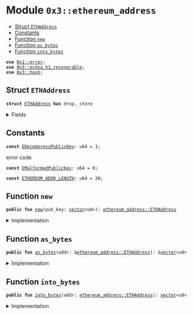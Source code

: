 
<a name="0x3_ethereum_address"></a>

# Module `0x3::ethereum_address`



-  [Struct `ETHAddress`](#0x3_ethereum_address_ETHAddress)
-  [Constants](#@Constants_0)
-  [Function `new`](#0x3_ethereum_address_new)
-  [Function `as_bytes`](#0x3_ethereum_address_as_bytes)
-  [Function `into_bytes`](#0x3_ethereum_address_into_bytes)


<pre><code><b>use</b> <a href="">0x1::error</a>;
<b>use</b> <a href="ecdsa_k1_recoverable.md#0x3_ecdsa_k1_recoverable">0x3::ecdsa_k1_recoverable</a>;
<b>use</b> <a href="hash.md#0x3_hash">0x3::hash</a>;
</code></pre>



<a name="0x3_ethereum_address_ETHAddress"></a>

## Struct `ETHAddress`



<pre><code><b>struct</b> <a href="ethereum_address.md#0x3_ethereum_address_ETHAddress">ETHAddress</a> <b>has</b> drop, store
</code></pre>



<details>
<summary>Fields</summary>


<dl>
<dt>
<code>bytes: <a href="">vector</a>&lt;u8&gt;</code>
</dt>
<dd>

</dd>
</dl>


</details>

<a name="@Constants_0"></a>

## Constants


<a name="0x3_ethereum_address_EDecompressPublicKey"></a>



<pre><code><b>const</b> <a href="ethereum_address.md#0x3_ethereum_address_EDecompressPublicKey">EDecompressPublicKey</a>: u64 = 1;
</code></pre>



<a name="0x3_ethereum_address_EMalformedPublicKey"></a>

error code


<pre><code><b>const</b> <a href="ethereum_address.md#0x3_ethereum_address_EMalformedPublicKey">EMalformedPublicKey</a>: u64 = 0;
</code></pre>



<a name="0x3_ethereum_address_ETHEREUM_ADDR_LENGTH"></a>



<pre><code><b>const</b> <a href="ethereum_address.md#0x3_ethereum_address_ETHEREUM_ADDR_LENGTH">ETHEREUM_ADDR_LENGTH</a>: u64 = 20;
</code></pre>



<a name="0x3_ethereum_address_new"></a>

## Function `new`



<pre><code><b>public</b> <b>fun</b> <a href="ethereum_address.md#0x3_ethereum_address_new">new</a>(pub_key: <a href="">vector</a>&lt;u8&gt;): <a href="ethereum_address.md#0x3_ethereum_address_ETHAddress">ethereum_address::ETHAddress</a>
</code></pre>



<details>
<summary>Implementation</summary>


<pre><code><b>public</b> <b>fun</b> <a href="ethereum_address.md#0x3_ethereum_address_new">new</a>(pub_key: <a href="">vector</a>&lt;u8&gt;): <a href="ethereum_address.md#0x3_ethereum_address_ETHAddress">ETHAddress</a> {
    // A pubkey is a 33-bytes compressed <b>public</b> key
    <b>assert</b>!(
        <a href="_length">vector::length</a>(&pub_key) == <a href="ecdsa_k1_recoverable.md#0x3_ecdsa_k1_recoverable_public_key_length">ecdsa_k1_recoverable::public_key_length</a>(),
        <a href="_invalid_argument">error::invalid_argument</a>(<a href="ethereum_address.md#0x3_ethereum_address_EMalformedPublicKey">EMalformedPublicKey</a>)
    );
    // Decompressing the pubkey <b>to</b> a 65-bytes <b>public</b> key.
    <b>let</b> uncompressed = <a href="ecdsa_k1_recoverable.md#0x3_ecdsa_k1_recoverable_decompress_pubkey">ecdsa_k1_recoverable::decompress_pubkey</a>(&pub_key);
    <b>assert</b>!(
        <a href="_length">vector::length</a>(&uncompressed) == <a href="ecdsa_k1_recoverable.md#0x3_ecdsa_k1_recoverable_uncompressed_public_key_length">ecdsa_k1_recoverable::uncompressed_public_key_length</a>(),
        <a href="_internal">error::internal</a>(<a href="ethereum_address.md#0x3_ethereum_address_EDecompressPublicKey">EDecompressPublicKey</a>)
    );
    // Ignore the first byte and take the last 64-bytes of the uncompressed pubkey.
    <b>let</b> uncompressed_64 = <a href="_empty">vector::empty</a>&lt;u8&gt;();
    <b>let</b> i = 1;
    <b>while</b> (i &lt; 65) {
        <b>let</b> value = <a href="_borrow">vector::borrow</a>(&uncompressed, i);
        <a href="_push_back">vector::push_back</a>(&<b>mut</b> uncompressed_64, *value);
        i = i + 1;
    };
    // Take the last 20 bytes of the <a href="../doc/hash.md#0x1_hash">hash</a> of the 64-bytes uncompressed pubkey.
    <b>let</b> hashed = hash::keccak256(&uncompressed_64);
    <b>let</b> address_bytes = <a href="_empty">vector::empty</a>&lt;u8&gt;();
    <b>let</b> i = 12;
    <b>while</b> (i &lt; 32) {
        <b>let</b> value = <a href="_borrow">vector::borrow</a>(&hashed, i);
        <a href="_push_back">vector::push_back</a>(&<b>mut</b> address_bytes, *value);
        i = i + 1;
    };
    // Return the 20 bytes <b>address</b> <b>as</b> the Ethereum <b>address</b>
    <a href="ethereum_address.md#0x3_ethereum_address_ETHAddress">ETHAddress</a> {
        bytes: address_bytes,
    }
}
</code></pre>



</details>

<a name="0x3_ethereum_address_as_bytes"></a>

## Function `as_bytes`



<pre><code><b>public</b> <b>fun</b> <a href="ethereum_address.md#0x3_ethereum_address_as_bytes">as_bytes</a>(addr: &<a href="ethereum_address.md#0x3_ethereum_address_ETHAddress">ethereum_address::ETHAddress</a>): &<a href="">vector</a>&lt;u8&gt;
</code></pre>



<details>
<summary>Implementation</summary>


<pre><code><b>public</b> <b>fun</b> <a href="ethereum_address.md#0x3_ethereum_address_as_bytes">as_bytes</a>(addr: &<a href="ethereum_address.md#0x3_ethereum_address_ETHAddress">ETHAddress</a>): &<a href="">vector</a>&lt;u8&gt; {
    &addr.bytes
}
</code></pre>



</details>

<a name="0x3_ethereum_address_into_bytes"></a>

## Function `into_bytes`



<pre><code><b>public</b> <b>fun</b> <a href="ethereum_address.md#0x3_ethereum_address_into_bytes">into_bytes</a>(addr: <a href="ethereum_address.md#0x3_ethereum_address_ETHAddress">ethereum_address::ETHAddress</a>): <a href="">vector</a>&lt;u8&gt;
</code></pre>



<details>
<summary>Implementation</summary>


<pre><code><b>public</b> <b>fun</b> <a href="ethereum_address.md#0x3_ethereum_address_into_bytes">into_bytes</a>(addr: <a href="ethereum_address.md#0x3_ethereum_address_ETHAddress">ETHAddress</a>): <a href="">vector</a>&lt;u8&gt; {
    <b>let</b> <a href="ethereum_address.md#0x3_ethereum_address_ETHAddress">ETHAddress</a> { bytes } = addr;
    bytes
}
</code></pre>



</details>
